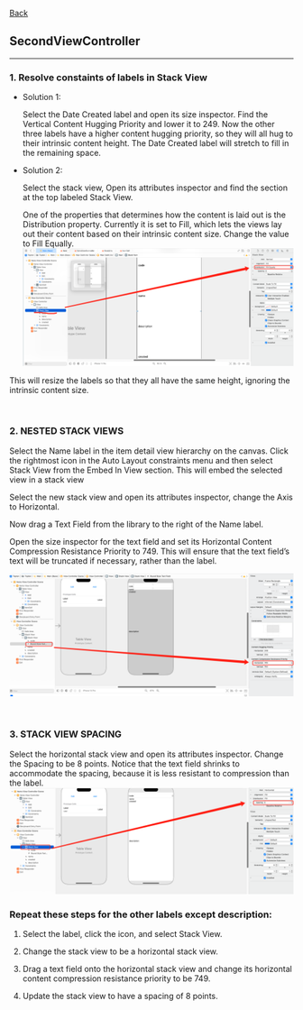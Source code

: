 [Back](README.md)

## SecondViewController

<hr>


### 1. Resolve constaints of labels in Stack View

- Solution 1:

    Select the Date Created label and open its size inspector. Find the
    Vertical Content Hugging Priority and lower it to 249. Now the other
    three labels have a higher content hugging priority, so they will
    all hug to their intrinsic content height. The Date Created label
    will stretch to fill in the remaining space.


- Solution 2:

    Select the stack view, Open its attributes inspector and find the
    section at the top labeled Stack View.

    One of the properties that determines how the content is laid out is the Distribution property. Currently it is set to Fill, which lets the views lay out their content based on their intrinsic content size. Change the value
    to Fill Equally.
![solution 2](https://github.com/Elliot518/mcp-oss-tech/blob/main/mobile/ios/stackview/constraints_stack_view.jpg?raw=true)

This will resize the labels so that they all have the same height, ignoring the intrinsic content size.

&nbsp;

### 2. NESTED STACK VIEWS

Select the Name label in the item detail view hierarchy on the canvas. Click the rightmost icon in the Auto Layout constraints menu and then select Stack View from the Embed In View section. This will embed the selected view in a stack view

Select the new stack view and open its attributes inspector, change the Axis to Horizontal.

Now drag a Text Field from the library to the right of the Name label.

Open the size inspector for the text field and set its Horizontal Content Compression Resistance Priority to 749. This will ensure that the text field’s text will be truncated if necessary, rather than the label.

![TextField Compression Resistance Priority](https://github.com/Elliot518/mcp-oss-tech/blob/main/mobile/ios/stackview/textfield_compression_resistance.jpg?raw=true)

&nbsp;

### 3. STACK VIEW SPACING

Select the horizontal stack view and open its attributes inspector. Change the Spacing to be 8 points. Notice that the text field shrinks to accommodate the spacing, because it is less resistant to compression than the label.
![stack view space](https://github.com/Elliot518/mcp-oss-tech/blob/main/mobile/ios/stackview/stack_view_space.jpg?raw=true)


### Repeat these steps for the other labels except description:

1. Select the label, click the icon, and select Stack View.

2. Change the stack view to be a horizontal stack view.

3. Drag a text field onto the horizontal stack view and change its horizontal content compression resistance priority to be 749.

4. Update the stack view to have a spacing of 8 points.









